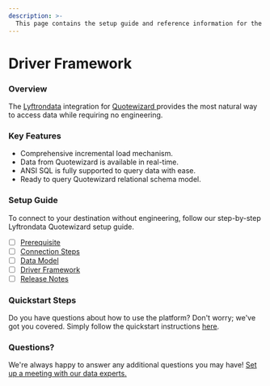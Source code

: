 ```yaml
---
description: >-
  This page contains the setup guide and reference information for the Quotewizard source connector.
---
```


# Driver Framework

### Overview

The [Lyftrondata](https://www.lyftrondata.com/) integration for [Quotewizard](https://www.lyftrondata.com/integration/quotewizard/)[ ](https://www.lyftrondata.com/integration/quotewizard/)provides the most natural way to access data while requiring no engineering.

### Key Features

* Comprehensive incremental load mechanism.
* Data from Quotewizard is available in real-time.&#x20;
* ANSI SQL is fully supported to query data with ease.
* Ready to query Quotewizard relational schema model.

### Setup Guide

To connect to your destination without engineering, follow our step-by-step Lyftrondata Quotewizard setup guide.

* [ ] [Prerequisite](../../marketing-analytics/quotewizard/prerequisite.md)
* [ ] [Connection Steps](../../marketing-analytics/quotewizard/connection-steps.md)
* [ ] [Data Model](../../marketing-analytics/quotewizard/data-model/)
* [ ] [Driver Framework](../../marketing-analytics/quotewizard/driver-framework/)
* [ ] [Release Notes](../../marketing-analytics/quotewizard/release-notes.md)

### Quickstart Steps

Do you have questions about how to use the platform? Don't worry; we've got you covered. Simply follow the quickstart instructions [here](../../../quickstart-steps.md).

### Questions? <a href="#questions" id="questions"></a>

We're always happy to answer any additional questions you may have! [Set up a meeting with our data experts.](https://www.lyftrondata.com/book-a-meeting/)


